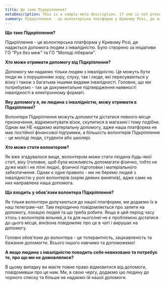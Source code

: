 ```yaml
---
title: Що таке Підкріплення?
metaDescription: This is a sample meta description. If one is not present in your page/post's front matter, the default metadata.desciption will be used instead.
summary: Підкріплення - це волонтерська платформа у Кривому Розі, де надається допомога людям з інвалідністю
---
```

**Що таке Підкріплення?**

Підкріплення - це волонтерська платформа у Кривому Розі, де надається допомога людям з інвалідністю. Було створено за ініціативи ГО "Рух без меж" та ГО "Молоді ліберали".

**Хто може отримати допомогу від Підкріплення?**

Допомогу ми надаємо тільки людям з інвалідністю. Це можуть бути люди як з порушенням зору, слуху, так і люди, які пересуваються у візку і також з багатьма іншими видами інвалідності. Головне, що ми потребуємо - так це документальне підтвердження наявності інвалідності в електронному форматі.

**Яку допомогу я, як людина з інвалідністю, можу отримати в Підкріпленні?**

Волонтери Підкріплення можуть допомогти дістатися певного місця призначення, відремонтувати візок, скупитися в магазині і тому подібне. Однак ми НЕ надаємо матеріальну допомогу, адже наша платформа не має постійної фінансової підтримки, а більшість волонтерів Підкріплення - це молоді люди, студенти або школярі.

**Хто може стати волонтером?**

Як вже згадувалося вище, волонтером може стати людина будь-якої статі, віку (головне, щоб була можливість допомагати фізично, тобто не дуже малі і не літні люди), фізичної підготовки і матеріального забезпечення. Однак є одне правило - ми не беремо людей з інвалідністю у ролі волонтерів (окрім деяких винятків), адже саме на них направлена наша допомога.

**Що входить у обов'язки волонтера Підкріплення?**

Як тільки волонтери долучаються до нашої платформи, ми додаємо їх в наш телеграм-чат. Там періодично повідомляється про запити на допомогу, локацію людей та що треба робити. Якщо в цей період часу хтось з волонтерів вільний_а та для нього/неї не є проблемою дістатися до цього місця, він/вона повідомляє про це в чаті і вирушає на допомогу.

Головні обов'язки до волонтера - це толерантність, зацікавленість та бажання допомогти. Всього іншого навчимо та допоможемо!

**А якщо людина з інвалідністю поводить себе невиховано та потребує те, про що ми не домовлялися?**

В цьому випадку ви маєте повне право відмовитися від допомоги, повідомивши про це нам. Ми, в свою чергу, додаємо цю людину до чорного списку та більше не надаємо їй нашої допомоги.